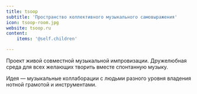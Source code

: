 ```yaml
---
title: tsoop
subtitle: 'Пространство коллективного музыкального самовыражения'
icon: tsoop-room.jpg
website: tsoop.ru
content:
    items: '@self.children'

---
```


Проект живой совместной музыкальной импровизации. Дружелюбная среда для всех желающих творить вместе спонтанную музыку.

Идея — музыкальные коллаборации с людьми разного уровня владения нотной грамотой и инструментами.
